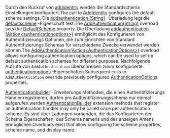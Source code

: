 <span data-ttu-id="46aee-101">Durch den Rückruf von [addidentity](/dotnet/api/microsoft.extensions.dependencyinjection.identityservicecollectionextensions.addidentity) werden die Standardschema Einstellungen konfiguriert.</span><span class="sxs-lookup"><span data-stu-id="46aee-101">The call to [AddIdentity](/dotnet/api/microsoft.extensions.dependencyinjection.identityservicecollectionextensions.addidentity) configures the default scheme settings.</span></span> <span data-ttu-id="46aee-102">Die [addauthentication (String)](/dotnet/api/microsoft.extensions.dependencyinjection.authenticationservicecollectionextensions.addauthentication#Microsoft_Extensions_DependencyInjection_AuthenticationServiceCollectionExtensions_AddAuthentication_Microsoft_Extensions_DependencyInjection_IServiceCollection_System_String_) -Überladung legt die [defaultscheme](/dotnet/api/microsoft.aspnetcore.authentication.authenticationoptions.defaultscheme) -Eigenschaft fest.</span><span class="sxs-lookup"><span data-stu-id="46aee-102">The [AddAuthentication(String)](/dotnet/api/microsoft.extensions.dependencyinjection.authenticationservicecollectionextensions.addauthentication#Microsoft_Extensions_DependencyInjection_AuthenticationServiceCollectionExtensions_AddAuthentication_Microsoft_Extensions_DependencyInjection_IServiceCollection_System_String_) overload sets the [DefaultScheme](/dotnet/api/microsoft.aspnetcore.authentication.authenticationoptions.defaultscheme) property.</span></span> <span data-ttu-id="46aee-103">Die Überladung [addauthentication (Action&lt;authenticationoptions&gt;)](/dotnet/api/microsoft.extensions.dependencyinjection.authenticationservicecollectionextensions.addauthentication#Microsoft_Extensions_DependencyInjection_AuthenticationServiceCollectionExtensions_AddAuthentication_Microsoft_Extensions_DependencyInjection_IServiceCollection_System_Action_Microsoft_AspNetCore_Authentication_AuthenticationOptions__) ermöglicht das Konfigurieren von Authentifizierungs Optionen, die zum Einrichten von Standard Authentifizierungs Schemas für verschiedene Zwecke verwendet werden können.</span><span class="sxs-lookup"><span data-stu-id="46aee-103">The [AddAuthentication(Action&lt;AuthenticationOptions&gt;)](/dotnet/api/microsoft.extensions.dependencyinjection.authenticationservicecollectionextensions.addauthentication#Microsoft_Extensions_DependencyInjection_AuthenticationServiceCollectionExtensions_AddAuthentication_Microsoft_Extensions_DependencyInjection_IServiceCollection_System_Action_Microsoft_AspNetCore_Authentication_AuthenticationOptions__) overload allows configuring authentication options, which can be used to set up default authentication schemes for different purposes.</span></span> <span data-ttu-id="46aee-104">Nachfolgende Aufrufe von `AddAuthentication` überschreiben zuvor konfigurierte [authenticationoptions](/dotnet/api/microsoft.aspnetcore.builder.authenticationoptions) -Eigenschaften.</span><span class="sxs-lookup"><span data-stu-id="46aee-104">Subsequent calls to `AddAuthentication` override previously configured [AuthenticationOptions](/dotnet/api/microsoft.aspnetcore.builder.authenticationoptions) properties.</span></span>

<span data-ttu-id="46aee-105">[Authenticationbuilder](/dotnet/api/microsoft.aspnetcore.authentication.authenticationbuilder) -Erweiterungs Methoden, die einen Authentifizierungs Handler registrieren, dürfen pro Authentifizierungsschema nur einmal aufgerufen werden.</span><span class="sxs-lookup"><span data-stu-id="46aee-105">[AuthenticationBuilder](/dotnet/api/microsoft.aspnetcore.authentication.authenticationbuilder) extension methods that register an authentication handler may only be called once per authentication scheme.</span></span> <span data-ttu-id="46aee-106">Es sind über Ladungen vorhanden, die das Konfigurieren der Schema Eigenschaften, des Schema namens und des anzeigen Amens ermöglichen.</span><span class="sxs-lookup"><span data-stu-id="46aee-106">Overloads exist that allow configuring the scheme properties, scheme name, and display name.</span></span>
